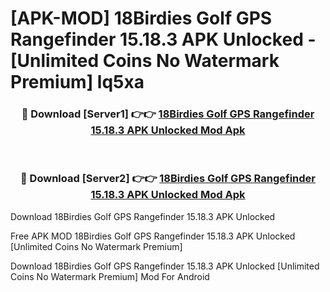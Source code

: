 # [APK-MOD] 18Birdies Golf GPS Rangefinder 15.18.3 APK Unlocked - [Unlimited Coins No Watermark Premium] lq5xa



<div align="center">
<h3>🔴 Download [Server1] 👉👉 <a href="https://momento.my/?title=18Birdies_Golf_GPS_Rangefinder_15.18.3_APK_Unlocked">18Birdies Golf GPS Rangefinder 15.18.3 APK Unlocked Mod Apk</a></h3><br>

<h3>🔴 Download [Server2] 👉👉 <a href="https://momento.my/?title=18Birdies_Golf_GPS_Rangefinder_15.18.3_APK_Unlocked">18Birdies Golf GPS Rangefinder 15.18.3 APK Unlocked Mod Apk</a></h3>
</div>



Download 18Birdies Golf GPS Rangefinder 15.18.3 APK Unlocked 

Free APK MOD 18Birdies Golf GPS Rangefinder 15.18.3 APK Unlocked [Unlimited Coins No Watermark Premium]

Download 18Birdies Golf GPS Rangefinder 15.18.3 APK Unlocked [Unlimited Coins No Watermark Premium] Mod For Android
